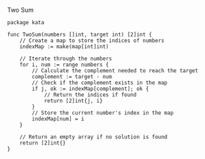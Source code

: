 Two Sum

    package kata
    
    func TwoSum(numbers []int, target int) [2]int {
        // Create a map to store the indices of numbers
        indexMap := make(map[int]int)
    
        // Iterate through the numbers
        for i, num := range numbers {
            // Calculate the complement needed to reach the target
            complement := target - num
            // Check if the complement exists in the map
            if j, ok := indexMap[complement]; ok {
                // Return the indices if found
                return [2]int{j, i}
            }
            // Store the current number's index in the map
            indexMap[num] = i
        }
    
        // Return an empty array if no solution is found
        return [2]int{}
    }
